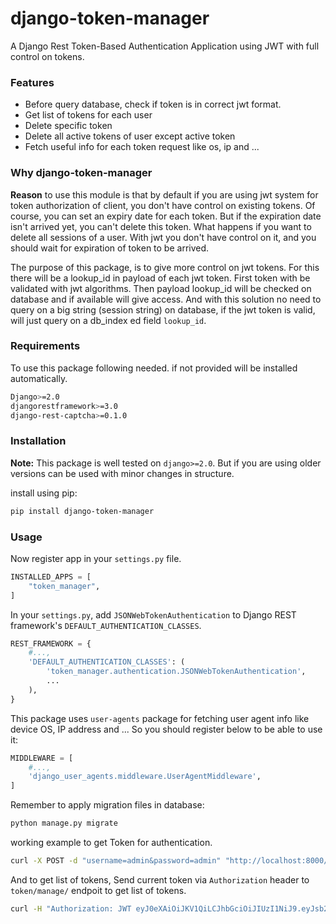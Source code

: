 # django-token-manager
A Django Rest Token-Based Authentication Application using JWT with full control on tokens. 


### Features
- Before query database, check if token is in correct jwt format.
- Get list of tokens for each user
- Delete specific token 
- Delete all active tokens of user except active token
- Fetch useful info for each token request like os, ip and ...

### Why django-token-manager
**Reason** to use this module is that by default if you are using jwt system for
token authorization of client, you don't have control on existing tokens.
Of course, you can set an expiry date for each token. But if the expiration date isn't arrived yet,
you can't delete this token. 
What happens if you want to delete all sessions of a user. With jwt you don't have control on it, and you 
should wait for expiration of token to be arrived.

The purpose of this package, is to give more control on jwt tokens. For this there will be a
lookup_id in payload of each jwt token. First token with be validated with jwt algorithms.
Then payload lookup_id will be checked on database and if available will give access.
And with this solution no need to query on a big string (session string) on database, 
if the jwt token is valid, will just query on a db_index ed field `lookup_id`.

### Requirements

To use this package following needed. if not provided will be installed automatically.
```bash
Django>=2.0
djangorestframework>=3.0
django-rest-captcha>=0.1.0
```

### Installation

**Note:** This package is well tested on `django>=2.0`. But if you are using older versions can be
used with minor changes in structure.

install using pip:
```bash
pip install django-token-manager
```

### Usage
Now register app in your `settings.py` file.

```python
INSTALLED_APPS = [
    "token_manager",
]
```

In your `settings.py`, add `JSONWebTokenAuthentication` to Django REST framework's `DEFAULT_AUTHENTICATION_CLASSES`.
```python
REST_FRAMEWORK = {
    #...,
    'DEFAULT_AUTHENTICATION_CLASSES': (
        'token_manager.authentication.JSONWebTokenAuthentication',
        ...
    ),
}
```

This package uses `user-agents` package for fetching user agent info like device OS, IP address and ...
So you should register below to be able to use it:
```python
MIDDLEWARE = [
    #...,
    'django_user_agents.middleware.UserAgentMiddleware',
]
```

Remember to apply migration files in database:
```bash
python manage.py migrate
```

working example to get Token for authentication.
```bash
curl -X POST -d "username=admin&password=admin" "http://localhost:8000/token/get/"
```
And to get list of tokens, Send current token via `Authorization` header to `token/manage/` endpoit to get list of tokens.
```bash
curl -H "Authorization: JWT eyJ0eXAiOiJKV1QiLCJhbGciOiJIUzI1NiJ9.eyJsb29rdXBfaWQiOjUsInVzZXJfaWQiOjEsInVzZXJuYW1lIjoiYWRtaW4iLCJleHAiOjE1OTg1MjY4MjEsImVtYWlsIjoiIn0.l6JyGgAs_hBRejX1BpvA7PjubM2m89lV35PTVUBnV_I" "http://localhost:8000/token/manage/"
```

